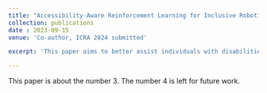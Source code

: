 ```yaml
---
title: "Accessibility-Aware Reinforcement Learning for Inclusive Robotic Navigation"
collection: publications
date : 2023-09-15
venue: 'Co-author, ICRA 2024 submitted'

excerpt: 'This paper aims to better assist individuals with disabilities by adapting to their unique needs through accessibility-aware reinforcment learning network.'

---
```

This paper is about the number 3. The number 4 is left for future work.


